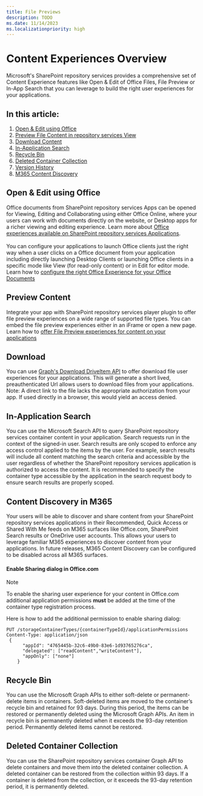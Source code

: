 ```yaml
---
title: File Previews
description: TODO
ms.date: 11/14/2023
ms.localizationpriority: high
---
```


# Content Experiences Overview 
Microsoft's SharePoint repository services provides a comprehensive set of Content Experience features like Open & Edit of Office Files, File Preview or In-App Search that you can leverage to build the right user experiences for your applications. 

## In this article:

1. [Open & Edit using Office](#Open-&-Edit-using-Office)
2. [Preview File Content in repository services View](#Preview-Content)
3. [Download Content](#Download)
4. [In-Application Search](#In-Application-Search)
5. [Recycle Bin](#Recycle-Bin)
6. [Deleted Container Collection](#Deleted-Container-Collection)
7. [Version History](#Version-History)
8. [M365 Content Discovery](#Content-Discovery-in-M365) 

## Open & Edit using Office 
Office documents from SharePoint repository services Apps can be opened for Viewing, Editing and Collaborating using either Office Online, where your users can work with documents directly on the website, or Desktop apps for a richer viewing and editing experience. Learn more about [Office experiences available on SharePoint repository services Applications](../../office-experience.md). <br/><br/> You can configure your applications to launch Office clients just the right way  when a user clicks on a Office document from your application including directly launching Desktop Clients or launching Office clients in a specific mode like View (for read-only content) or in Edit for editor mode. Learn how to [configure the right Office Experience for your Office Documents](../../launch-experience.md) 

## Preview Content 
Integrate your app with SharePoint repository services player plugin to offer file preview experiences on a wide range of supported file types. You can embed the file preview experiences either in an iFrame or open a new page. Learn how to [offer File Preview experiences for content on your applications](../../using-file-preview.md)  
                                                                            
## Download
You can use [Graph's Download DriveItem API](https://learn.microsoft.com/en-us/graph/api/driveitem-get-content) to offer download file user experiences for your applications. This will generate  a short lived, preauthenticated Url allows users to download files from your applications. Note: A direct link to the file lacks the appropriate authorization from your app. If used directly in a browser, this would yield an access denied.

## In-Application Search
You can use the Microsoft Search API to query SharePoint repository services container content in your application. Search requests run in the context of the signed-in user. Search results are only scoped to enforce any access control applied to the items by the user. For example, search results will include all content matching the search criteria and accessible by the user regardless of whether the SharePoint repository services application is authorized to access the content. It is recommended to specify the container type accessible by the application in the search request body to ensure search results are properly scoped. 

## Content Discovery in M365
Your users will be able to discover and share content from your SharePoint repository services applications in their Recommended, Quick Access or Shared With Me feeds on M365 surfaces like Office.com, SharePoint Search results or OneDrive user accounts. This allows your users to leverage  familiar M365 experiences to discover content from your applications. In future releases, M365 Content Discovery can be configured to be disabled across all M365 surfaces.

#### Enable Sharing dialog in Office.com
> [!Note]
> To enable the sharing user experience for your content in Office.com additional application permissions **must** be added at the time of the container type registration process. 
>
Here is how to add the additional permission to enable sharing dialog: 

    PUT /storageContainerTypes/{containerTypeId}/applicationPermissions
    Content-Type: application/json
     {
          "appId": "4765445b-32c6-49b0-83e6-1d93765276ca",
          "delegated": ["readContent","writeContent"],
          "appOnly": ["none"]
        }

## Recycle Bin
You can use the Microsoft Graph APIs to either soft-delete or permanent-delete items in containers. Soft-deleted items are moved to the container’s recycle bin and retained for 93 days. During this period, the items can be restored or permanently deleted using the Microsoft Graph APIs. An item in recycle bin is permanently deleted when it exceeds the 93-day retention period. Permanently deleted items cannot be restored.

## Deleted Container Collection
You can use the SharePoint repository services container Graph API to delete containers and move them into the deleted container collection. A deleted container can be restored from the collection within 93 days. If a container is deleted from the collection, or it exceeds the 93-day retention period, it is permanently deleted.  
